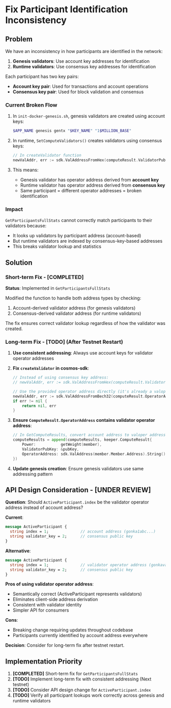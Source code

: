 # Fix Participant Identification Inconsistency

## Problem

We have an inconsistency in how participants are identified in the network:

1. **Genesis validators**: Use account key addresses for identification
2. **Runtime validators**: Use consensus key addresses for identification

Each participant has two key pairs:
- **Account key pair**: Used for transactions and account operations
- **Consensus key pair**: Used for block validation and consensus

### Current Broken Flow

1. In `init-docker-genesis.sh`, genesis validators are created using account keys:
   ```bash
   $APP_NAME genesis gentx "$KEY_NAME" "1$MILLION_BASE"
   ```

2. In runtime, `SetComputeValidators()` creates validators using consensus keys:
   ```go
   // In createValidator function
   newValAddr, err := sdk.ValAddressFromHex(computeResult.ValidatorPubKey.Address().String())
   ```

3. This means:
   - Genesis validator has operator address derived from **account key**
   - Runtime validator has operator address derived from **consensus key**
   - Same participant = different operator addresses = broken identification

### Impact

`GetParticipantsFullStats` cannot correctly match participants to their validators because:
- It looks up validators by participant address (account-based)
- But runtime validators are indexed by consensus-key-based addresses
- This breaks validator lookup and statistics

## Solution

### Short-term Fix - [COMPLETED]

**Status**: Implemented in `GetParticipantsFullStats`

Modified the function to handle both address types by checking:
1. Account-derived validator address (for genesis validators)
2. Consensus-derived validator address (for runtime validators)

The fix ensures correct validator lookup regardless of how the validator was created.

### Long-term Fix - [TODO] (After Testnet Restart)

1. **Use consistent addressing**: Always use account keys for validator operator addresses

2. **Fix `createValidator` in cosmos-sdk**:
   ```go
   // Instead of using consensus key address:
   // newValAddr, err := sdk.ValAddressFromHex(computeResult.ValidatorPubKey.Address().String())
   
   // Use the provided operator address directly (it's already a valoper address):
   newValAddr, err := sdk.ValAddressFromBech32(computeResult.OperatorAddress)
   if err != nil {
       return nil, err
   }
   ```

3. **Ensure `ComputeResult.OperatorAddress` contains validator operator address**:
   ```go
   // In GetComputeResults, convert account address to valoper address
   computeResults = append(computeResults, keeper.ComputeResult{
       Power:           getWeight(member),
       ValidatorPubKey: &pubKey,
       OperatorAddress: sdk.ValAddress(member.Member.Address).String(), // Convert to valoper
   })
   ```

4. **Update genesis creation**: Ensure genesis validators use same addressing pattern

## API Design Consideration - [UNDER REVIEW]

**Question**: Should `ActiveParticipant.index` be the validator operator address instead of account address?

**Current**:
```proto
message ActiveParticipant {
  string index = 1;              // account address (gonka1abc...)
  string validator_key = 2;      // consensus public key
}
```

**Alternative**:
```proto
message ActiveParticipant {
  string index = 1;              // validator operator address (gonkavaloper1abc...)
  string validator_key = 2;      // consensus public key
}
```

**Pros of using validator operator address**:
- Semantically correct (ActiveParticipant represents validators)
- Eliminates client-side address derivation
- Consistent with validator identity
- Simpler API for consumers

**Cons**:
- Breaking change requiring updates throughout codebase
- Participants currently identified by account address everywhere

**Decision**: Consider for long-term fix after testnet restart.

## Implementation Priority

1. **[COMPLETED]** Short-term fix for `GetParticipantsFullStats`
2. **[TODO]** Implement long-term fix with consistent addressing (Next testnet)
3. **[TODO]** Consider API design change for `ActiveParticipant.index`
4. **[TODO]** Verify all participant lookups work correctly across genesis and runtime validators
